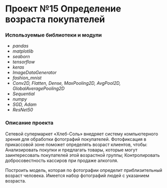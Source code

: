 # Проект №15 Определение возраста покупателей

### **Используемые библиотеки и модули**
 - *pandas*
 - *matplotlib*
 - *seaborn*
 - *tensorflow*
 - *keras*
 - *ImageDataGenerator*
 - *fashion_mnist*
 - *Conv2D, Flatten, Dense, MaxPooling2D, AvgPool2D, GlobalAveragePooling2D*
 - *Sequential*
 - *numpy*
 - *SGD, Adam*
 - *ResNet50*

### **Описание проекта**

Сетевой супермаркет «Хлеб-Соль» внедряет систему компьютерного зрения для обработки фотографий покупателей. Фотофиксация в прикассовой зоне поможет определять возраст клиентов, чтобы:
Анализировать покупки и предлагать товары, которые могут заинтересовать покупателей этой возрастной группы;
Контролировать добросовестность кассиров при продаже алкоголя.

Построить модель, которая по фотографии определит приблизительный возраст человека. Имеется набор фотографий людей с указанием возраста.
